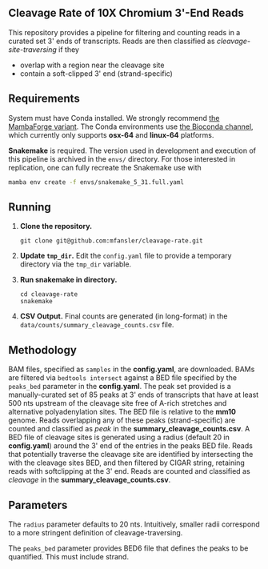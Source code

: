 ## Cleavage Rate of 10X Chromium 3'-End Reads
This repository provides a pipeline for filtering and counting reads in a curated set 3' ends of transcripts.
Reads are then classified as *cleavage-site-traversing* if they

 - overlap with a region near the cleavage site
 - contain a soft-clipped 3' end (strand-specific)
 
## Requirements

System must have Conda installed. We strongly recommend [the MambaForge variant](https://github.com/conda-forge/miniforge#mambaforge).
The Conda environments use [the Bioconda channel](https://bioconda.github.io/), which currently only supports **osx-64** and **linux-64** platforms.

**Snakemake** is required. The version used in development and execution of this pipeline is archived in the `envs/` directory. 
For those interested in replication, one can fully recreate the Snakemake use with 

```bash
mamba env create -f envs/snakemake_5_31.full.yaml
```

## Running
1. **Clone the repository.**

       git clone git@github.com:mfansler/cleavage-rate.git
      
2. **Update `tmp_dir`.** Edit the `config.yaml` file to provide a temporary directory via the `tmp_dir` variable.

3. **Run snakemake in directory.**

       cd cleavage-rate
       snakemake

4. **CSV Output.** Final counts are generated (in long-format) in the `data/counts/summary_cleavage_counts.csv` file.

## Methodology

BAM files, specified as `samples` in the **config.yaml**, are downloaded. BAMs are filtered via `bedtools intersect` against a BED file specified by the `peaks_bed` parameter in the **config.yaml**. The peak set provided is a manually-curated set of 85 peaks at 3' ends of transcripts that have at least 500 nts upstream of the cleavage site free of A-rich stretches and alternative polyadenylation sites. The BED file is relative to the **mm10** genome. Reads overlapping any of these peaks (strand-specific) are counted and classified as *peak* in the **summary_cleavage_counts.csv**. A BED file of cleavage sites is generated using a radius (default 20 in **config.yaml**) around the 3' end of the entries in the peaks BED file. Reads that potentially traverse the cleavage site are identified by intersecting the with the cleavage sites BED, and then filtered by CIGAR string, retaining reads with softclipping at the 3' end. Reads are counted and classified as *cleavage* in the **summary_cleavage_counts.csv**.

## Parameters

The `radius` parameter defaults to 20 nts. Intuitively, smaller radii correspond to a more stringent definition of cleavage-traversing.

The `peaks_bed` parameter provides BED6 file that defines the peaks to be quantified. This must include strand.
